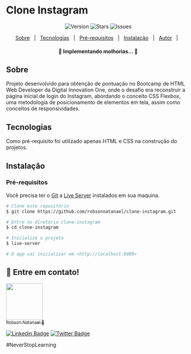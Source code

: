# Clone Instagram

<div aling="center" id="top">

  <p align="center">  
    <img alt="Version" src="https://img.shields.io/github/v/tag/robsonnatanael/clone-instagram">
    <img alt="Stars" src="https://img.shields.io/github/stars/robsonnatanael/clone-instagram">    
    <img alt="Issues" src="https://img.shields.io/github/issues/robsonnatanael/clone-instagram?logoColor=1DA1F2">  
  </p>
  <p align="center">
    <a href="#sobre">Sobre</a> &#xa0; | &#xa0;
    <a href="#tecnologias">Tecnologias</a> &#xa0; | &#xa0;
    <a href="#pré-requisitos">Pré-requisitos</a> &#xa0; | &#xa0;
    <a href="#instalação">Instalação</a> &#xa0; | &#xa0;
    <a href="https://github.com/robsonnatanael" target="_blank">Autor</a> &#xa0; | &#xa0;
  </p>
</div>

<h4 align="center"> 
	🚧  Implementando molhorias...  🚧
</h4>

## Sobre

Projeto desenvolvido para obtenção de pontuação no Bootcamp de HTML Web Developer da Digital Innovation One, onde o desafio era reconstruir a página inicial de login do Instagram, abordando o conceito CSS Flexbox, uma metodologia de posicionamento de elementos em tela, assim como conceitos de responsividades.

## Tecnologias

Como pré-requisito foi utilizado apenas HTML e CSS na construção do projetos.

## Instalação

### Pré-requisitos

Você precisa ter o [Git](https://git-scm.com) a [Live Server](https://www.npmjs.com/package/live-server) instalados em sua maquina.


```bash
# Clone este repositório
$ git clone https://github.com/robsonnatanael/clone-instagram.git

# Entre no diretório clone-instagram
$ cd clone-instagram

# Inicialize o projeto
$ live-server

# O app vai inicializar em <http://localhost:8080>
```

## :wave: Entre em contato!

[<img src="https://avatars.githubusercontent.com/u/49655780?s=460&u=2370fd9f777a0de1fdbfcf79a3789a9b3327b1c3&v=4" width=100><br><sub>Robson Natanael :rocket:</sub>](https://www.robsonnatanael.com.br)

[![Linkedin Badge](https://img.shields.io/badge/-Robson-blue?style=flat-square&logo=Linkedin&logoColor=white&link=https://www.linkedin.com/in/robsonnatanael)](https://www.linkedin.com/in/robsonnatanael)
[![Twitter Badge](https://img.shields.io/badge/-@robsonnatanael-1ca0f1?style=flat-square&labelColor=1ca0f1&logo=twitter&logoColor=white&link=https://twitter.com/robsonnatanael)](https://twitter.com/robsonnatanael)

#NeverStopLearning
